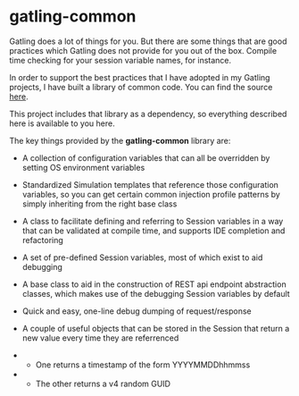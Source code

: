 # gatling-common

Gatling does a lot of things for you.  But there are some things that are good practices which Gatling does not provide for you out of the box.  Compile time checking for your session variable names, for instance.

In order to support the best practices that I have adopted in my Gatling projects, I have built a library of common code.  You can find the source [here](https://github.com/JohnArrowwood/gatling-common).

This project includes that library as a dependency, so everything described here is available to you here.

The key things provided by the **gatling-common** library are:

* A collection of configuration variables that can all be overridden by setting OS environment variables

* Standardized Simulation templates that reference those configuration variables, so you can get certain common injection profile patterns by simply inheriting from the right base class

* A class to facilitate defining and referring to Session variables in a way that can be validated at compile time, and supports IDE completion and refactoring

* A set of pre-defined Session variables, most of which exist to aid debugging

* A base class to aid in the construction of REST api endpoint abstraction classes, which makes use of the debugging Session variables by default

* Quick and easy, one-line debug dumping of request/response

* A couple of useful objects that can be stored in the Session that return a new value every time they are referrenced
* * One returns a timestamp of the form YYYYMMDDhhmmss
* * The other returns a v4 random GUID
